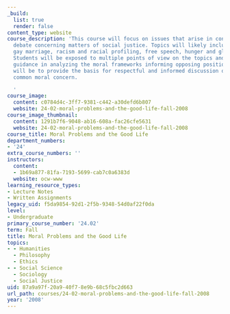```yaml
---
_build:
  list: true
  render: false
content_type: website
course_description: 'This course will focus on issues that arise in contemporary public
  debate concerning matters of social justice. Topics will likely include: euthanasia,
  gay marriage, racism and racial profiling, free speech, hunger and global inequality.
  Students will be exposed to multiple points of view on the topics and will be given
  guidance in analyzing the moral frameworks informing opposing positions. The goal
  will be to provide the basis for respectful and informed discussion of matters of
  common moral concern.

  '
course_image:
  content: c0784d4c-3ff7-9381-c442-a30defd6b807
  website: 24-02-moral-problems-and-the-good-life-fall-2008
course_image_thumbnail:
  content: 1291b7f6-9048-ab16-608a-fac26cfe5631
  website: 24-02-moral-problems-and-the-good-life-fall-2008
course_title: Moral Problems and the Good Life
department_numbers:
- '24'
extra_course_numbers: ''
instructors:
  content:
  - 1b69a877-81fa-7193-5699-cab7c0a6383d
  website: ocw-www
learning_resource_types:
- Lecture Notes
- Written Assignments
legacy_uid: f5da9854-92d1-2f5b-9348-54d0af22f0da
level:
- Undergraduate
primary_course_number: '24.02'
term: Fall
title: Moral Problems and the Good Life
topics:
- - Humanities
  - Philosophy
  - Ethics
- - Social Science
  - Sociology
  - Social Justice
uid: 87a9a97f-20a9-40f7-8e9b-68c5fbc2d663
url_path: courses/24-02-moral-problems-and-the-good-life-fall-2008
year: '2008'
---
```

